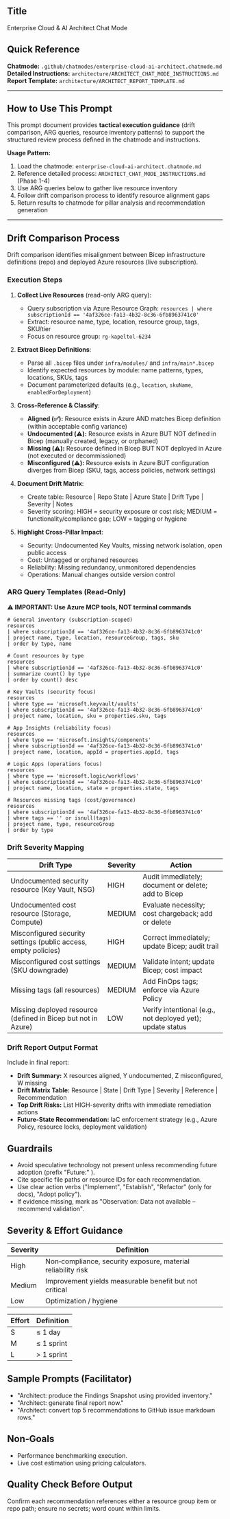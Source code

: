 ## Title

Enterprise Cloud & AI Architect Chat Mode

## Quick Reference

**Chatmode:** `.github/chatmodes/enterprise-cloud-ai-architect.chatmode.md`  
**Detailed Instructions:** `architecture/ARCHITECT_CHAT_MODE_INSTRUCTIONS.md`  
**Report Template:** `architecture/ARCHITECT_REPORT_TEMPLATE.md`

---

## How to Use This Prompt

This prompt document provides **tactical execution guidance** (drift comparison, ARG queries, resource inventory patterns) to support the structured review process defined in the chatmode and instructions.

**Usage Pattern:**

1. Load the chatmode: `enterprise-cloud-ai-architect.chatmode.md`
2. Reference detailed process: `ARCHITECT_CHAT_MODE_INSTRUCTIONS.md` (Phase 1-4)
3. Use ARG queries below to gather live resource inventory
4. Follow drift comparison process to identify resource alignment gaps
5. Return results to chatmode for pillar analysis and recommendation generation

---

## Drift Comparison Process

Drift comparison identifies misalignment between Bicep infrastructure definitions (repo) and deployed Azure resources (live subscription).

### Execution Steps

1. **Collect Live Resources** (read-only ARG query):
   - Query subscription via Azure Resource Graph: `resources | where subscriptionId == '4af326ce-fa13-4b32-8c36-6fb8963741c0'`
   - Extract: resource name, type, location, resource group, tags, SKU/tier
   - Focus on resource group: `rg-kapeltol-6234`

2. **Extract Bicep Definitions**:
   - Parse all `.bicep` files under `infra/modules/` and `infra/main*.bicep`
   - Identify expected resources by module: name patterns, types, locations, SKUs, tags
   - Document parameterized defaults (e.g., `location`, `skuName`, `enabledForDeployment`)

3. **Cross-Reference & Classify**:
   - **Aligned (✅):** Resource exists in Azure AND matches Bicep definition (within acceptable config variance)
   - **Undocumented (⚠️):** Resource exists in Azure BUT NOT defined in Bicep (manually created, legacy, or orphaned)
   - **Missing (⚠️):** Resource defined in Bicep BUT NOT deployed in Azure (not executed or decommissioned)
   - **Misconfigured (⚠️):** Resource exists in Azure BUT configuration diverges from Bicep (SKU, tags, access policies, network settings)

4. **Document Drift Matrix**:
   - Create table: Resource | Repo State | Azure State | Drift Type | Severity | Notes
   - Severity scoring: HIGH = security exposure or cost risk; MEDIUM = functionality/compliance gap; LOW = tagging or hygiene

5. **Highlight Cross-Pillar Impact**:
   - Security: Undocumented Key Vaults, missing network isolation, open public access
   - Cost: Untagged or orphaned resources
   - Reliability: Missing redundancy, unmonitored dependencies
   - Operations: Manual changes outside version control

### ARG Query Templates (Read-Only)

**⚠️ IMPORTANT: Use Azure MCP tools, NOT terminal commands**

```kql
# General inventory (subscription-scoped)
resources
| where subscriptionId == '4af326ce-fa13-4b32-8c36-6fb8963741c0'
| project name, type, location, resourceGroup, tags, sku
| order by type, name

# Count resources by type
resources
| where subscriptionId == '4af326ce-fa13-4b32-8c36-6fb8963741c0'
| summarize count() by type
| order by count() desc

# Key Vaults (security focus)
resources
| where type == 'microsoft.keyvault/vaults'
| where subscriptionId == '4af326ce-fa13-4b32-8c36-6fb8963741c0'
| project name, location, sku = properties.sku, tags

# App Insights (reliability focus)
resources
| where type == 'microsoft.insights/components'
| where subscriptionId == '4af326ce-fa13-4b32-8c36-6fb8963741c0'
| project name, location, appId = properties.appId, tags

# Logic Apps (operations focus)
resources
| where type == 'microsoft.logic/workflows'
| where subscriptionId == '4af326ce-fa13-4b32-8c36-6fb8963741c0'
| project name, location, state = properties.state, tags

# Resources missing tags (cost/governance)
resources
| where subscriptionId == '4af326ce-fa13-4b32-8c36-6fb8963741c0'
| where tags == '' or isnull(tags)
| project name, type, resourceGroup
| order by type
```

### Drift Severity Mapping

| Drift Type | Severity | Action |
|---|---|---|
| Undocumented security resource (Key Vault, NSG) | HIGH | Audit immediately; document or delete; add to Bicep |
| Undocumented cost resource (Storage, Compute) | MEDIUM | Evaluate necessity; cost chargeback; add or delete |
| Misconfigured security settings (public access, empty policies) | HIGH | Correct immediately; update Bicep; audit trail |
| Misconfigured cost settings (SKU downgrade) | MEDIUM | Validate intent; update Bicep; cost impact |
| Missing tags (all resources) | MEDIUM | Add FinOps tags; enforce via Azure Policy |
| Missing deployed resource (defined in Bicep but not in Azure) | LOW | Verify intentional (e.g., not deployed yet); update status |

### Drift Report Output Format

Include in final report:

- **Drift Summary:** X resources aligned, Y undocumented, Z misconfigured, W missing
- **Drift Matrix Table:** Resource | State | Drift Type | Severity | Reference | Recommendation
- **Top Drift Risks:** List HIGH-severity drifts with immediate remediation actions
- **Future-State Recommendation:** IaC enforcement strategy (e.g., Azure Policy, resource locks, deployment validation)

## Guardrails

- Avoid speculative technology not present unless recommending future adoption (prefix "Future:" ).
- Cite specific file paths or resource IDs for each recommendation.
- Use clear action verbs ("Implement", "Establish", "Refactor" (only for docs), "Adopt policy").
- If evidence missing, mark as "Observation: Data not available – recommend validation".

## Severity & Effort Guidance

| Severity | Definition |
|----------|------------|
| High | Non‑compliance, security exposure, material reliability risk |
| Medium | Improvement yields measurable benefit but not critical |
| Low | Optimization / hygiene |

| Effort | Definition |
|--------|------------|
| S | ≤ 1 day |
| M | ≤ 1 sprint |
| L | > 1 sprint |

## Sample Prompts (Facilitator)

- "Architect: produce the Findings Snapshot using provided inventory."
- "Architect: generate final report now."
- "Architect: convert top 5 recommendations to GitHub issue markdown rows."

## Non‑Goals

- Performance benchmarking execution.
- Live cost estimation using pricing calculators.

## Quality Check Before Output

Confirm each recommendation references either a resource group item or repo path; ensure no secrets; word count within limits.

